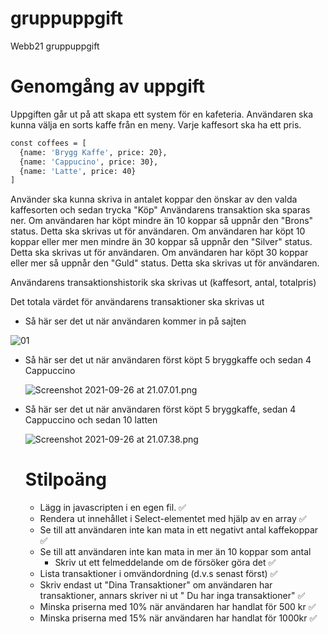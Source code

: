 # gruppuppgift
Webb21 gruppuppgift 

# Genomgång av uppgift

Uppgiften går ut på att skapa ett system för en kafeteria.
Användaren ska kunna välja en sorts kaffe från en meny. Varje kaffesort ska ha ett pris.

```bash
const coffees = [
  {name: 'Brygg Kaffe', price: 20},
  {name: 'Cappucino', price: 30},
  {name: 'Latte', price: 40}
]
```

Använder ska kunna skriva in antalet koppar den önskar av den valda kaffesorten och sedan trycka "Köp"
Användarens transaktion ska sparas ner.
Om användaren har köpt mindre än 10 koppar så uppnår den "Brons" status. Detta ska skrivas ut för användaren.
Om användaren har köpt 10 koppar eller mer men mindre än 30 koppar så uppnår den "Silver" status. Detta ska skrivas ut för användaren.
Om användaren har köpt 30 koppar eller mer så uppnår den "Guld" status. Detta ska skrivas ut för användaren.

Användarens transaktionshistorik ska skrivas ut (kaffesort, antal, totalpris)

Det totala värdet för användarens transaktioner ska skrivas ut
- Så här ser det ut när användaren kommer in på sajten

![01](https://s3.us-west-2.amazonaws.com/secure.notion-static.com/d207f237-1e87-4ec0-9d2a-8536a1968f5d/Screenshot_2021-09-26_at_21.06.11.png?X-Amz-Algorithm=AWS4-HMAC-SHA256&X-Amz-Credential=AKIAT73L2G45O3KS52Y5%2F20210929%2Fus-west-2%2Fs3%2Faws4_request&X-Amz-Date=20210929T105120Z&X-Amz-Expires=86400&X-Amz-Signature=159721889d13feb5a37f62d5bb4166501cc959c03f4d93c258927f5dc22b802d&X-Amz-SignedHeaders=host&response-content-disposition=filename%20%3D%22Screenshot%25202021-09-26%2520at%252021.06.11.png%22)

- Så här ser det ut när användaren först köpt 5 bryggkaffe och sedan 4 Cappuccino
    
    ![Screenshot 2021-09-26 at 21.07.01.png](https://s3-us-west-2.amazonaws.com/secure.notion-static.com/2291feb3-93e2-4ebb-9bdd-23eaad7ae817/Screenshot_2021-09-26_at_21.07.01.png)
    
- Så här ser det ut när användaren först köpt 5 bryggkaffe, sedan 4 Cappuccino och sedan 10 latten
    
    ![Screenshot 2021-09-26 at 21.07.38.png](https://s3-us-west-2.amazonaws.com/secure.notion-static.com/48f1034d-f05f-49af-a6ed-881e697e6786/Screenshot_2021-09-26_at_21.07.38.png)
    
    # Stilpoäng
    
    - Lägg in javascripten i en egen fil. ✅
    - Rendera ut innehållet i Select-elementet med hjälp av en array ✅
    - Se till att användaren inte kan mata in ett negativt antal kaffekoppar ✅
    - Se till att användaren inte kan mata in mer än 10 koppar som antal
        - Skriv ut ett felmeddelande om de försöker göra det ✅
    - Lista transaktioner i omvändordning (d.v.s senast först) ✅
    - Skriv endast ut "Dina Transaktioner" om användaren har transaktioner, annars skriver ni ut " Du har inga transaktioner" ✅
    - Minska priserna med 10% när användaren har handlat för 500 kr ✅
    - Minska priserna med 15% när användaren har handlat för 1000kr ✅

